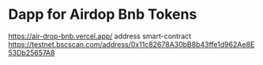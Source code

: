 # Dapp for Airdop Bnb Tokens
https://air-drop-bnb.vercel.app/
address smart-contract https://testnet.bscscan.com/address/0x11c82678A30bB8b43ffe1d962Ae8E53Db25657A8
